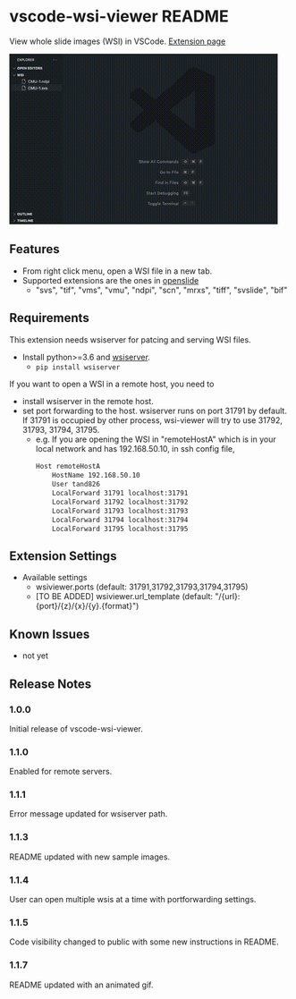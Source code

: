 # vscode-wsi-viewer README

View whole slide images (WSI) in VSCode.
[Extension page](https://marketplace.visualstudio.com/items?itemName=tand826.wsi-viewer)

![](https://raw.githubusercontent.com/tand826/vscode-wsi-viewer/main/images/sample.gif)

## Features

- From right click menu, open a WSI file in a new tab.
- Supported extensions are the ones in [openslide](https://openslide.org/#about-openslide)
  - "svs", "tif", "vms", "vmu", "ndpi", "scn", "mrxs", "tiff", "svslide", "bif"

## Requirements

This extension needs wsiserver for patcing and serving WSI files.

- Install python>=3.6 and [wsiserver](https://github.com/tand826/wsiserver).
  - `pip install wsiserver`

If you want to open a WSI in a remote host, you need to

- install wsiserver in the remote host.
- set port forwarding to the host. wsiserver runs on port 31791 by default. If 31791 is occupied by other process, wsi-viewer will try to use 31792, 31793, 31794, 31795.
  - e.g. If you are opening the WSI in "remoteHostA" which is in your local network and has 192.168.50.10, in ssh config file,
    ```
    Host remoteHostA
        HostName 192.168.50.10
        User tand826
        LocalForward 31791 localhost:31791
        LocalForward 31792 localhost:31792
        LocalForward 31793 localhost:31793
        LocalForward 31794 localhost:31794
        LocalForward 31795 localhost:31795
    ```

## Extension Settings

- Available settings
  - wsiviewer.ports (default: 31791,31792,31793,31794,31795)
  - [TO BE ADDED] wsiviewer.url_template (default: "/{url}:{port}/{z}/{x}/{y}.{format}")


## Known Issues

- not yet

## Release Notes

### 1.0.0

Initial release of vscode-wsi-viewer.

### 1.1.0

Enabled for remote servers.

### 1.1.1

Error message updated for wsiserver path.

### 1.1.3

README updated with new sample images.

### 1.1.4

User can open multiple wsis at a time with portforwarding settings.

### 1.1.5

Code visibility changed to public with some new instructions in README.

### 1.1.7

README updated with an animated gif.